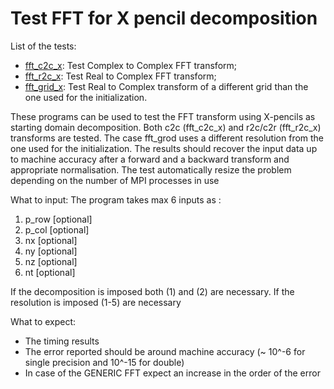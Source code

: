 # Test FFT for X pencil decomposition 

List of the tests:
- [fft_c2c_x](fft_c2c_x.f90): Test Complex to Complex FFT transform; 
- [fft_r2c_x](fft_r2c_x.f90): Test Real to Complex FFT transform;
- [fft_grid_x](fft_grid_x.f90): Test Real to Complex transform of a different grid than the one used 
                                for the initialization. 


These programs can be used to test the FFT transform using X-pencils as starting domain decomposition. 
Both c2c (fft_c2c_x) and r2c/c2r (fft_r2c_x) transforms are tested.
The case fft_grod uses a different resolution from the one used for the initialization. 
The results should recover the input data up to machine accuracy
after a forward and a backward transform and appropriate normalisation.
The test automatically resize the problem depending on the number of MPI processes in use

What to input: The program takes max 6 inputs as : 

1. p_row [optional]
1. p_col [optional] 
1. nx    [optional]
1. ny    [optional]
1. nz    [optional]
1. nt    [optional]

If the decomposition is imposed both (1) and (2) are necessary. 
If the resolution is imposed (1-5) are necessary

What to expect:
- The timing results 
- The error reported should be around machine accuracy (~ 10^-6 for single
  precision and 10^-15 for double)
- In case of the GENERIC FFT expect an increase in the order of the error
